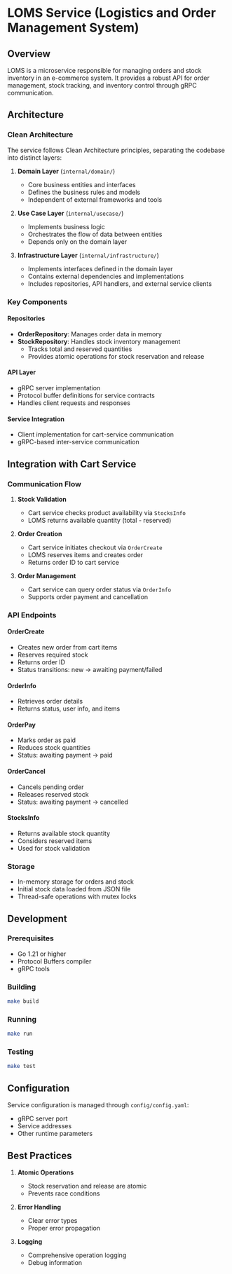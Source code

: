 # LOMS Service (Logistics and Order Management System)

## Overview
LOMS is a microservice responsible for managing orders and stock inventory in an e-commerce system. It provides a robust API for order management, stock tracking, and inventory control through gRPC communication.

## Architecture

### Clean Architecture
The service follows Clean Architecture principles, separating the codebase into distinct layers:

1. **Domain Layer** (`internal/domain/`)
   - Core business entities and interfaces
   - Defines the business rules and models
   - Independent of external frameworks and tools

2. **Use Case Layer** (`internal/usecase/`)
   - Implements business logic
   - Orchestrates the flow of data between entities
   - Depends only on the domain layer

3. **Infrastructure Layer** (`internal/infrastructure/`)
   - Implements interfaces defined in the domain layer
   - Contains external dependencies and implementations
   - Includes repositories, API handlers, and external service clients

### Key Components

#### Repositories
- **OrderRepository**: Manages order data in memory
- **StockRepository**: Handles stock inventory management
  - Tracks total and reserved quantities
  - Provides atomic operations for stock reservation and release

#### API Layer
- gRPC server implementation
- Protocol buffer definitions for service contracts
- Handles client requests and responses

#### Service Integration
- Client implementation for cart-service communication
- gRPC-based inter-service communication

## Integration with Cart Service

### Communication Flow
1. **Stock Validation**
   - Cart service checks product availability via `StocksInfo`
   - LOMS returns available quantity (total - reserved)

2. **Order Creation**
   - Cart service initiates checkout via `OrderCreate`
   - LOMS reserves items and creates order
   - Returns order ID to cart service

3. **Order Management**
   - Cart service can query order status via `OrderInfo`
   - Supports order payment and cancellation

### API Endpoints

#### OrderCreate
- Creates new order from cart items
- Reserves required stock
- Returns order ID
- Status transitions: new → awaiting payment/failed

#### OrderInfo
- Retrieves order details
- Returns status, user info, and items

#### OrderPay
- Marks order as paid
- Reduces stock quantities
- Status: awaiting payment → paid

#### OrderCancel
- Cancels pending order
- Releases reserved stock
- Status: awaiting payment → cancelled

#### StocksInfo
- Returns available stock quantity
- Considers reserved items
- Used for stock validation


### Storage
- In-memory storage for orders and stock
- Initial stock data loaded from JSON file
- Thread-safe operations with mutex locks

## Development

### Prerequisites
- Go 1.21 or higher
- Protocol Buffers compiler
- gRPC tools

### Building
```bash
make build
```

### Running
```bash
make run
```

### Testing
```bash
make test
```

## Configuration
Service configuration is managed through `config/config.yaml`:
- gRPC server port
- Service addresses
- Other runtime parameters

## Best Practices
1. **Atomic Operations**
   - Stock reservation and release are atomic
   - Prevents race conditions

2. **Error Handling**
   - Clear error types
   - Proper error propagation

3. **Logging**
   - Comprehensive operation logging
   - Debug information
